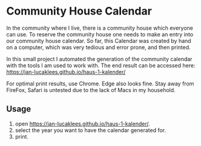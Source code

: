 # Community House Calendar

In the community where I live, there is a community house which everyone can use.
To reserve the community house one needs to make an entry into our community house calendar.
So far, this Calendar was created by hand on a computer, which was very tedious and error prone, and then printed.

In this small project I automated the generation of the community calendar with the tools I am used to work with.
The end result can be accessed here: https://jan-lucaklees.github.io/haus-1-kalender/

For optimal print results, use Chrome. Edge also looks fine. Stay away from FireFox,
Safari is untested due to the lack of Macs in my household.

## Usage
1. open https://jan-lucaklees.github.io/haus-1-kalender/.
2. select the year you want to have the calendar generated for.
3. print.
